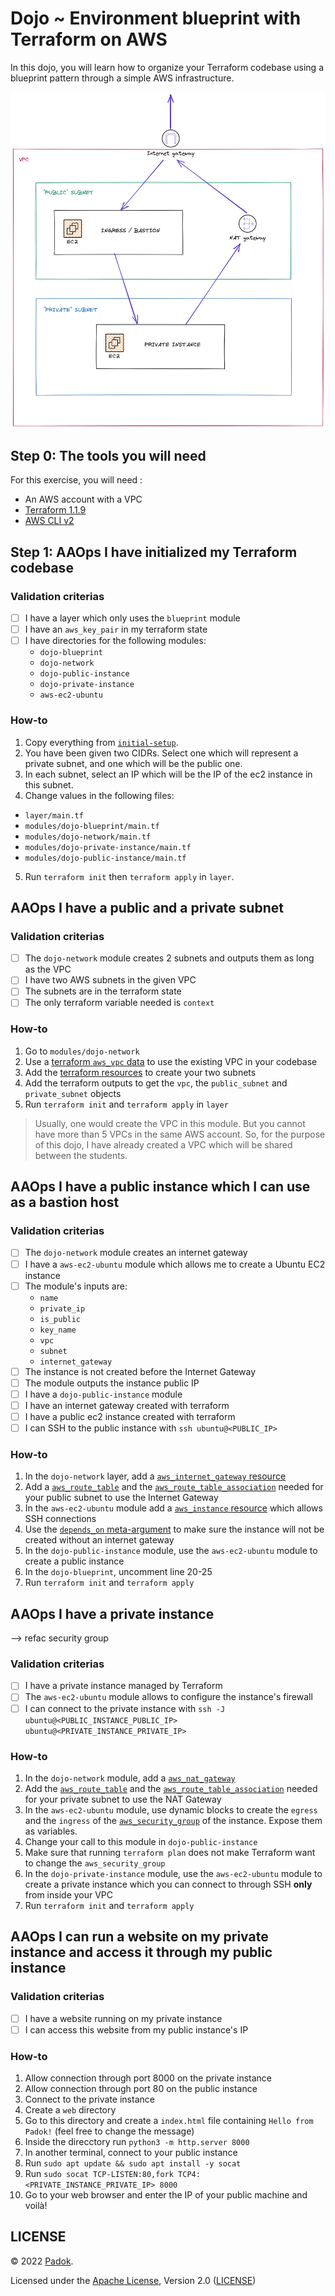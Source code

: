 # Dojo ~ Environment blueprint with Terraform on AWS

In this dojo, you will learn how to organize your Terraform codebase using a blueprint pattern through a simple AWS infrastructure.

![](./assets/dojo-tf-blueprint.png)

## Step 0: The tools you will need

For this exercise, you will need :

- An AWS account with a VPC
- [Terraform 1.1.9](https://learn.hashicorp.com/tutorials/terraform/install-cli)
- [AWS CLI v2](https://docs.aws.amazon.com/cli/latest/userguide/getting-started-install.html)

## Step 1: AAOps I have initialized my Terraform codebase

### Validation criterias

- [ ] I have a layer which only uses the `blueprint` module
- [ ] I have an `aws_key_pair` in my terraform state
- [ ] I have directories for the following modules:
  - `dojo-blueprint`
  - `dojo-network`
  - `dojo-public-instance`
  - `dojo-private-instance`
  - `aws-ec2-ubuntu`

### How-to

1. Copy everything from [`initial-setup`](./initial-setup/).
2. You have been given two CIDRs. Select one which will represent a private subnet, and one which will be the public one.
3. In each subnet, select an IP which will be the IP of the ec2 instance in this subnet.
4. Change values in the following files:

  - `layer/main.tf`
  - `modules/dojo-blueprint/main.tf`
  - `modules/dojo-network/main.tf`
  - `modules/dojo-private-instance/main.tf`
  - `modules/dojo-public-instance/main.tf`

5. Run `terraform init` then `terraform apply` in `layer`.

## AAOps I have a public and a private subnet

### Validation criterias

- [ ] The `dojo-network` module creates 2 subnets and outputs them as long as the VPC
- [ ] I have two AWS subnets in the given VPC
- [ ] The subnets are in the terraform state
- [ ] The only terraform variable needed is `context`

### How-to

1. Go to `modules/dojo-network`
2. Use a [terraform `aws_vpc` data](https://registry.terraform.io/providers/hashicorp/aws/latest/docs/data-sources/vpc) to use the existing VPC in your codebase
3. Add the [terraform resources](https://registry.terraform.io/providers/hashicorp/aws/2.43.0/docs/resources/subnet) to create your two subnets
4. Add the terraform outputs to get the `vpc`, the `public_subnet` and `private_subnet` objects
5. Run `terraform init` and `terraform apply` in `layer`

> Usually, one would create the VPC in this module. But you cannot have more than 5 VPCs in the same AWS account.
> So, for the purpose of this dojo, I have already created a VPC which will be shared between the students.

## AAOps I have a public instance which I can use as a bastion host

### Validation criterias

- [ ] The `dojo-network` module creates an internet gateway
- [ ] I have a `aws-ec2-ubuntu` module which allows me to create a Ubuntu EC2 instance
- [ ] The module's inputs are:
  - `name`
  - `private_ip`
  - `is_public`
  - `key_name`
  - `vpc`
  - `subnet`
  - `internet_gateway`
- [ ] The instance is not created before the Internet Gateway
- [ ] The module outputs the instance public IP
- [ ] I have a `dojo-public-instance` module
- [ ] I have an internet gateway created with terraform
- [ ] I have a public ec2 instance created with terraform
- [ ] I can SSH to the public instance with `ssh ubuntu@<PUBLIC_IP>`

### How-to

1. In the `dojo-network` layer, add a [`aws_internet_gateway` resource](https://registry.terraform.io/providers/hashicorp/aws/latest/docs/resources/internet_gateway)
2. Add a [`aws_route_table`](https://registry.terraform.io/providers/hashicorp/aws/latest/docs/resources/route_table) and the [`aws_route_table_association`](https://registry.terraform.io/providers/hashicorp/aws/latest/docs/resources/route_table_association) needed for your public subnet to use the Internet Gateway
3. In the `aws-ec2-ubuntu` module add a [`aws_instance` resource](https://registry.terraform.io/providers/hashicorp/aws/latest/docs/resources/instance) which allows SSH connections
4. Use the [`depends_on` meta-argument](https://www.terraform.io/language/meta-arguments/depends_on) to make sure the instance will not be created without an internet gateway
5. In the `dojo-public-instance` module, use the `aws-ec2-ubuntu` module to create a public instance
6. In the `dojo-blueprint`, uncomment line 20-25
7. Run `terraform init` and `terraform apply`

## AAOps I have a private instance
--> refac security group

### Validation criterias

- [ ] I have a private instance managed by Terraform
- [ ] The `aws-ec2-ubuntu` module allows to configure the instance's firewall
- [ ] I can connect to the private instance with `ssh -J ubuntu@<PUBLIC_INSTANCE_PUBLIC_IP> ubuntu@<PRIVATE_INSTANCE_PRIVATE_IP>`

### How-to

1. In the `dojo-network` module, add a [`aws_nat_gateway`](https://registry.terraform.io/providers/hashicorp/aws/latest/docs/resources/nat_gateway)
2. Add the [`aws_route_table`](https://registry.terraform.io/providers/hashicorp/aws/latest/docs/resources/route_table) and the [`aws_route_table_association`](https://registry.terraform.io/providers/hashicorp/aws/latest/docs/resources/route_table_association) needed for your private subnet to use the NAT Gateway
3. In the `aws-ec2-ubuntu` module, use dynamic blocks to create the `egress` and the `ingress` of the [`aws_security_group`](https://registry.terraform.io/providers/hashicorp/aws/latest/docs/resources/security_group) of the instance. Expose them as variables.
4. Change your call to this module in `dojo-public-instance`
5. Make sure that running `terraform plan` does not make Terraform want to change the `aws_security_group`
6. In the `dojo-private-instance` module, use the `aws-ec2-ubuntu` module to create a private instance which you can connect to through SSH **only** from inside your VPC
7. Run `terraform init` and `terraform apply`

## AAOps I can run a website on my private instance and access it through my public instance

### Validation criterias

- [ ] I have a website running on my private instance
- [ ] I can access this website from my public instance's IP

### How-to

1. Allow connection through port 8000 on the private instance
2. Allow connection through port 80 on the public instance
3. Connect to the private instance
4. Create a `web` directory
5. Go to this directory and create a `index.html` file containing `Hello from Padok!` (feel free to change the message)
6. Inside the direcctory run `python3 -m http.server 8000`
7. In another terminal, connect to your public instance
8. Run `sudo apt update && sudo apt install -y socat`
9. Run `sudo socat TCP-LISTEN:80,fork TCP4:<PRIVATE_INSTANCE_PRIVATE_IP> 8000`
10. Go to your web browser and enter the IP of your public machine and voilà!

## LICENSE

© 2022 [Padok](https://www.padok.fr/).

Licensed under the [Apache License](https://www.apache.org/licenses/LICENSE-2.0), Version 2.0 ([LICENSE](./LICENSE))
